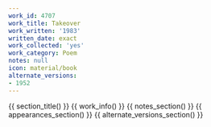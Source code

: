 ```yaml
---
work_id: 4707
work_title: Takeover
work_written: '1983'
written_date: exact
work_collected: 'yes'
work_category: Poem
notes: null
icon: material/book
alternate_versions:
- 1952
---
```


{{ section_title() }}
{{ work_info() }}
{{ notes_section() }}
{{ appearances_section() }}
{{ alternate_versions_section() }}